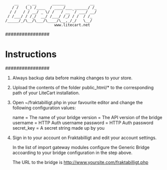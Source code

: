 	    __    _ __       ______           __ 
	   / /   (_) /____  / ____/___ ______/ /_
	  / /   / / __/ _ \/ /   / __ `/ ___/ __/
	 / /___/ / /_/  __/ /___/ /_/ / /  / /_  
	/_____/_/\__/\___/\____/\__,_/_/   \__/  
	                      www.litecart.net
	                                         
################
# Instructions #
################

1. Always backup data before making changes to your store.

2. Upload the contents of the folder public_html/* to the corresponding path of your LiteCart installation.

3. Open ~/fraktabilligt.php in your favourite editor and change the following configuration values:

    name = The name of your bridge
    version = The API version of the bridge
    username = HTTP Auth username
    password = HTTP Auth password
    secret_key = A secret string made up by you
    
4. Sign in to your account on Fraktabilligt and edit your account settings.

   In the list of import gateway modules configure the Generic Bridge accoarding to your bridge configuration in the step above.
   
   The URL to the bridge is http://www.yoursite.com/fraktabilligt.php
 